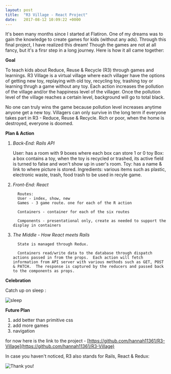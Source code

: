 ```yaml
---
layout: post
title:  "R3 Village - React Project"
date:   2017-08-12 10:09:22 +0000
---
```



It's been many months since I started at Flatiron.  One of my dreams was to gain the knowledge to create games for kids (without any ads). Through this final project, I have realized this dream! Though the games are not at all fancy, but it's a firsr step in a long journey.  Here is how it all came together:

**Goal**

To teach kids about Reduce, Reuse & Recycle (R3) through games and learnings.  R3 Village is a virtual village where each villager have the options of getting new toy, replaying with old toy, recycling toy, trashing toy or learning thrugh a game without any toy.   Each action increases the pollution of the village and/or the happiness level of the villager.  Once the pollution level of the village reaches a certain level, background will go to total black.

No one can truly wins the game because pollution level increases anytime anyone get a new toy. Villagers can only survive in the long term if everyone takes part in R3 - Reduce, Reuse & Recycle. Rich or poor, when the home is destroyed, everyone is doomed.

**Plan & Action**

1. *Back-End: Rails API*

    User: has a room with 9 boxes where each box can store 1 or 0 toy
		Box: a box contains a toy, when the toy is recycled or trashed, its active field is turned to false and won't show up in user's room.
		Toy: has a name & link to where picture is stored.
		Ingredients: various items such as plastic, electronic waste, trash, food trash to be used in recyle game.
		
2. *Front-End: React*

		 Routes: 
		 User - index, show, new
		 Games - 3 game route. one for each of the R action
		 
		 Containers - container for each of the six routes
		 
		 Components - presentational only, create as needed to support the display in containers
		 
3. *The Middle - How React meets Rails*
     
		 State is managed through Redux.
		 
		 Containers read/write data to the database through dispatch actions passed in from the props.  Each action will fetch information from API server with various methods such as GET, POST & PATCH.  The response is captured by the reducers and passed back to the components as props.
		 
**Celebration**

Catch up on sleep : 

![sleep](https://media.giphy.com/media/l3M7smiKhkOcw/giphy.gif)

**Future Plan**

1. add better than primitive css
2. add more games
3. navigation

for now here is the link to the project - [https://github.com/hannah11361/R3-Village](https://github.com/hannah11361/R3-Village)

In case you haven't noticed, R3 also stands for Rails, React & Redux:

![Thank you!](https://media.giphy.com/media/3oEduJnper1UdNqreg/giphy.gif)
     


    

		
